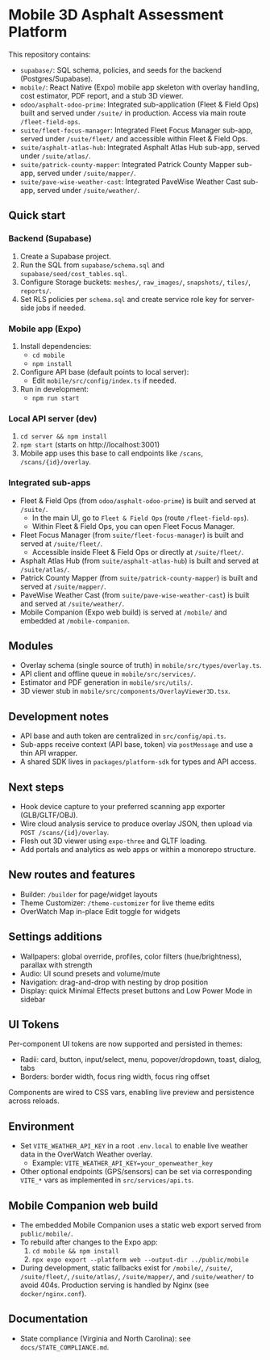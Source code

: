 # Mobile 3D Asphalt Assessment Platform

This repository contains:

- `supabase/`: SQL schema, policies, and seeds for the backend (Postgres/Supabase).
- `mobile/`: React Native (Expo) mobile app skeleton with overlay handling, cost estimator, PDF report, and a stub 3D viewer.
- `odoo/asphalt-odoo-prime`: Integrated sub-application (Fleet & Field Ops) built and served under `/suite/` in production. Access via main route `/fleet-field-ops`.
- `suite/fleet-focus-manager`: Integrated Fleet Focus Manager sub-app, served under `/suite/fleet/` and accessible within Fleet & Field Ops.
- `suite/asphalt-atlas-hub`: Integrated Asphalt Atlas Hub sub-app, served under `/suite/atlas/`.
- `suite/patrick-county-mapper`: Integrated Patrick County Mapper sub-app, served under `/suite/mapper/`.
- `suite/pave-wise-weather-cast`: Integrated PaveWise Weather Cast sub-app, served under `/suite/weather/`.

## Quick start

### Backend (Supabase)
1. Create a Supabase project.
2. Run the SQL from `supabase/schema.sql` and `supabase/seed/cost_tables.sql`.
3. Configure Storage buckets: `meshes/`, `raw_images/`, `snapshots/`, `tiles/`, `reports/`.
4. Set RLS policies per `schema.sql` and create service role key for server-side jobs if needed.

### Mobile app (Expo)
1. Install dependencies:
   - `cd mobile`
   - `npm install`
2. Configure API base (default points to local server):
   - Edit `mobile/src/config/index.ts` if needed.
3. Run in development:
   - `npm run start`

### Local API server (dev)
1. `cd server && npm install`
2. `npm start` (starts on http://localhost:3001)
3. Mobile app uses this base to call endpoints like `/scans`, `/scans/{id}/overlay`.

### Integrated sub-apps
- Fleet & Field Ops (from `odoo/asphalt-odoo-prime`) is built and served at `/suite/`.
  - In the main UI, go to `Fleet & Field Ops` (route `/fleet-field-ops`).
  - Within Fleet & Field Ops, you can open Fleet Focus Manager.
- Fleet Focus Manager (from `suite/fleet-focus-manager`) is built and served at `/suite/fleet/`.
  - Accessible inside Fleet & Field Ops or directly at `/suite/fleet/`.
- Asphalt Atlas Hub (from `suite/asphalt-atlas-hub`) is built and served at `/suite/atlas/`.
- Patrick County Mapper (from `suite/patrick-county-mapper`) is built and served at `/suite/mapper/`.
- PaveWise Weather Cast (from `suite/pave-wise-weather-cast`) is built and served at `/suite/weather/`.
- Mobile Companion (Expo web build) is served at `/mobile/` and embedded at `/mobile-companion`.

## Modules
- Overlay schema (single source of truth) in `mobile/src/types/overlay.ts`.
- API client and offline queue in `mobile/src/services/`.
- Estimator and PDF generation in `mobile/src/utils/`.
- 3D viewer stub in `mobile/src/components/OverlayViewer3D.tsx`.

## Development notes
- API base and auth token are centralized in `src/config/api.ts`.
- Sub-apps receive context (API base, token) via `postMessage` and use a thin API wrapper.
- A shared SDK lives in `packages/platform-sdk` for types and API access.

## Next steps
- Hook device capture to your preferred scanning app exporter (GLB/GLTF/OBJ).
- Wire cloud analysis service to produce overlay JSON, then upload via `POST /scans/{id}/overlay`.
- Flesh out 3D viewer using `expo-three` and GLTF loading.
- Add portals and analytics as web apps or within a monorepo structure.

## New routes and features

- Builder: `/builder` for page/widget layouts
- Theme Customizer: `/theme-customizer` for live theme edits
- OverWatch Map in-place Edit toggle for widgets

## Settings additions

- Wallpapers: global override, profiles, color filters (hue/brightness), parallax with strength
- Audio: UI sound presets and volume/mute
- Navigation: drag-and-drop with nesting by drop position
- Display: quick Minimal Effects preset buttons and Low Power Mode in sidebar

## UI Tokens

Per-component UI tokens are now supported and persisted in themes:
- Radii: card, button, input/select, menu, popover/dropdown, toast, dialog, tabs
- Borders: border width, focus ring width, focus ring offset

Components are wired to CSS vars, enabling live preview and persistence across reloads.

## Environment

- Set `VITE_WEATHER_API_KEY` in a root `.env.local` to enable live weather data in the OverWatch Weather overlay.
  - Example: `VITE_WEATHER_API_KEY=your_openweather_key`
- Other optional endpoints (GPS/sensors) can be set via corresponding `VITE_*` vars as implemented in `src/services/api.ts`.

## Mobile Companion web build

- The embedded Mobile Companion uses a static web export served from `public/mobile/`.
- To rebuild after changes to the Expo app:
  1) `cd mobile && npm install`
  2) `npx expo export --platform web --output-dir ../public/mobile`
- During development, static fallbacks exist for `/mobile/`, `/suite/`, `/suite/fleet/`, `/suite/atlas/`, `/suite/mapper/`, and `/suite/weather/` to avoid 404s. Production serving is handled by Nginx (see `docker/nginx.conf`).

## Documentation

- State compliance (Virginia and North Carolina): see `docs/STATE_COMPLIANCE.md`.
